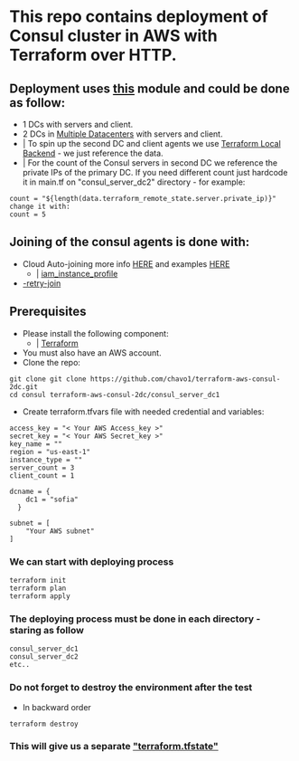 # This repo contains deployment of Consul cluster in AWS with Terraform over HTTP. 
## Deployment uses [this](https://github.com/chavo1/aws-consul-terraform) module and could be done as follow:
- 1 DCs with servers and client.
- 2 DCs in [Multiple Datacenters](https://www.consul.io/docs/guides/datacenters.html) with servers and client.
 - | To spin up the second DC and client agents we use [Terraform Local Backend](https://www.terraform.io/docs/backends/types/local.html#example-reference) - we just reference the data. 
 - | For the count of the Consul servers in second DC we reference the private IPs of the primary DC. If you need different count just hardcode it in main.tf on "consul_server_dc2" directory - for example:

 ``` 
 count = "${length(data.terraform_remote_state.server.private_ip)}"
 change it with:
 count = 5
 ```

## Joining of the consul agents is done with:
- Cloud Auto-joining more info [HERE](https://www.consul.io/docs/agent/cloud-auto-join.html) and examples [HERE](https://github.com/hashicorp-modules/consul-auto-join-instance-role-aws)
  - | [iam_instance_profile](https://www.terraform.io/docs/providers/aws/r/instance.html#iam_instance_profile)
- [-retry-join](https://www.consul.io/docs/agent/options.html#_retry_join)
## Prerequisites
- Please install the following component:
  - | [Terraform](https://www.terraform.io/)
- You must also have an AWS account. 
- Clone the repo:
```
git clone git clone https://github.com/chavo1/terraform-aws-consul-2dc.git
cd consul terraform-aws-consul-2dc/consul_server_dc1
```
- Create terraform.tfvars file with needed credential and variables:
```
access_key = "< Your AWS Access_key >"
secret_key = "< Your AWS Secret_key >"
key_name = ""
region = "us-east-1"
instance_type = ""
server_count = 3
client_count = 1

dcname = {
    dc1 = "sofia"
  }

subnet = [
    "Your AWS subnet"
]
```
### We can start with deploying process
```
terraform init
terraform plan
terraform apply
```
### The deploying process must be done in each directory - staring as follow 

```
consul_server_dc1
consul_server_dc2
etc..
```

### Do not forget to destroy the environment after the test
 - In backward order
```
terraform destroy
```
### This will give us a separate ["terraform.tfstate"](https://www.terraform.io/docs/state/) 